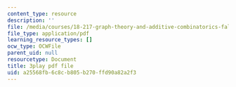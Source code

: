 ```yaml
---
content_type: resource
description: ''
file: /media/courses/18-217-graph-theory-and-additive-combinatorics-fall-2019/a25568fb6c8cb805b270ffd90a82a2f3_hDwkKrWqdZE.pdf
file_type: application/pdf
learning_resource_types: []
ocw_type: OCWFile
parent_uid: null
resourcetype: Document
title: 3play pdf file
uid: a25568fb-6c8c-b805-b270-ffd90a82a2f3
---
```

